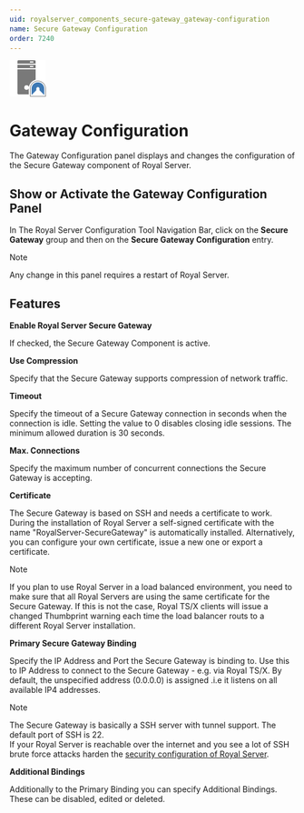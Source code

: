 ```yaml
---
uid: royalserver_components_secure-gateway_gateway-configuration
name: Secure Gateway Configuration
order: 7240
---
```


<img src="/r2023/images/RoyalServer/Svg/SVG_SecureGateway_32.svg" class="icon-left icon-lg" alt="" />

# Gateway Configuration

The Gateway Configuration panel displays and changes the configuration of the Secure Gateway component of Royal Server.

## Show or Activate the Gateway Configuration Panel

In The Royal Server Configuration Tool Navigation Bar, click on the **Secure Gateway** group and then on the **Secure Gateway Configuration** entry.

> [!NOTE]
> Any change in this panel requires a restart of Royal Server.

## Features

**Enable Royal Server Secure Gateway**

If checked, the Secure Gateway Component is active.

**Use Compression**

Specify that the Secure Gateway supports compression of network traffic.

**Timeout**

Specify the timeout of a Secure Gateway connection in seconds when the connection is idle.
Setting the value to 0 disables closing idle sessions.
The minimum allowed duration is 30 seconds.

**Max. Connections**

Specify the maximum number of concurrent connections the Secure Gateway is accepting.

**Certificate**

The Secure Gateway is based on SSH and needs a certificate to work. During the installation of Royal Server a self-signed certificate with the name "RoyalServer-SecureGateway" is automatically installed. Alternatively, you can configure your own certificate, issue a new one or export a certificate.

> [!NOTE]
> If you plan to use Royal Server in a load balanced environment, you need to make sure that all Royal Servers are using the same certificate for the Secure Gateway.
> If this is not the case, Royal TS/X clients will issue a changed Thumbprint warning each time the load balancer routs to a different Royal Server installation.

**Primary Secure Gateway Binding**

Specify the IP Address and Port the Secure Gateway is binding to. Use this to IP Address to connect to the Secure Gateway - e.g. via Royal TS/X. By default, the unspecified address (0.0.0.0) is assigned .i.e it listens on all available IP4 addresses.

> [!NOTE]
> The Secure Gateway is basically a SSH server with tunnel support. The default port of SSH is 22.  
> If your Royal Server is reachable over the internet and you see a lot of SSH brute force attacks harden the [security configuration of Royal Server](./gateway-security-configuration.md).

**Additional Bindings**

Additionally to the Primary Binding you can specify Additional Bindings. These can be disabled, edited or deleted.
